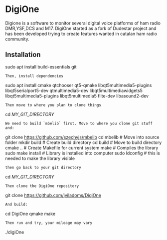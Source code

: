 # DigiOne

Digione is a software to monitor several digital voice platforms of ham radio DMR,YSF,DCS and M17. DigiOne started as a fork of Dudestar project and has been developed trying to create features wanted in catalan ham radio community.

## Installation

sudo apt install build-essentials git
```
Then, install dependencies
```
sudo apt install cmake qtchooser qt5-qmake libqt5multimedia5-plugins libqt5serialport5-dev qtmultimedia5-dev libqt5multimediawidgets5 libqt5multimedia5-plugins libqt5multimedia5 flite-dev libasound2-dev
```
Then move to where you plan to clone things 
```
cd *MY_GIT_DIRECTORY*
```
We need to build `mbelib` first. Move to where you clone git stuff and:
```
git clone https://github.com/szechyjs/mbelib
cd mbelib                           # Move into source folder
mkdir build                         # Create build directory
cd build                            # Move to build directory
cmake ..                            # Create Makefile for current system
make                                # Compiles the library
sudo make install                   # Library is installed into computer
sudo ldconfig     # this is needed to make the library visible
```
then go back to your git directory
```
cd *MY_GIT_DIRECTORY*
```
Then clone the DigiOne repository
```
git clone https://github.com/jviladoms/DigiOne
```
And build:
```
cd DigiOne
qmake
make
```
Then run and try, your mileage may vary
```
./digiOne
```
